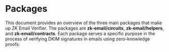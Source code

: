 # Packages

This document provides an overview of the three main packages that make up ZK Email Verifier. The packages are **zk-email/circuits**, **zk-email/helpers**, and  **zk-email/contracts**. Each package serves a specific purpose in the process of verifying DKIM signatures in emails using zero-knowledge proofs.
